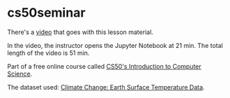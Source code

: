 # cs50seminar

There's a [video](https://www.youtube.com/watch?v=POe1cufDWFs&t=0s) that goes with this lesson material.

In the video, the instructor opens the Jupyter Notebook at 21 min. The total length of the video is 51 min.

Part of a free online course called [CS50's Introduction to Computer Science](https://www.edx.org/course/cs50s-introduction-computer-science-harvardx-cs50x).

The dataset used: [Climate Change: Earth Surface Temperature Data](https://www.kaggle.com/berkeleyearth/climate-change-earth-surface-temperature-data).
